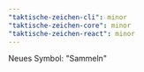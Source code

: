```yaml
---
"taktische-zeichen-cli": minor
"taktische-zeichen-core": minor
"taktische-zeichen-react": minor
---
```


Neues Symbol: "Sammeln"
